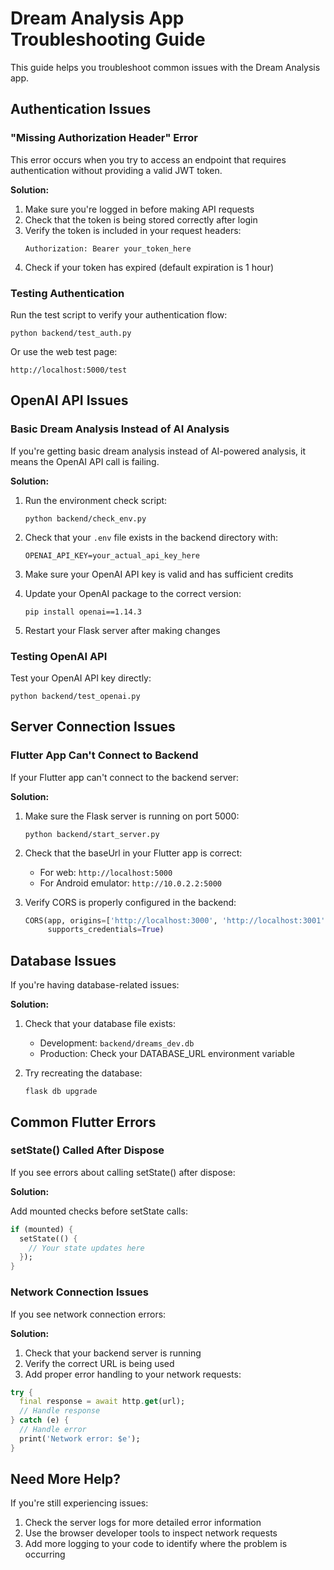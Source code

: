 # Dream Analysis App Troubleshooting Guide

This guide helps you troubleshoot common issues with the Dream Analysis app.

## Authentication Issues

### "Missing Authorization Header" Error

This error occurs when you try to access an endpoint that requires authentication without providing a valid JWT token.

**Solution:**

1. Make sure you're logged in before making API requests
2. Check that the token is being stored correctly after login
3. Verify the token is included in your request headers:
   ```
   Authorization: Bearer your_token_here
   ```
4. Check if your token has expired (default expiration is 1 hour)

### Testing Authentication

Run the test script to verify your authentication flow:

```
python backend/test_auth.py
```

Or use the web test page:

```
http://localhost:5000/test
```

## OpenAI API Issues

### Basic Dream Analysis Instead of AI Analysis

If you're getting basic dream analysis instead of AI-powered analysis, it means the OpenAI API call is failing.

**Solution:**

1. Run the environment check script:
   ```
   python backend/check_env.py
   ```

2. Check that your `.env` file exists in the backend directory with:
   ```
   OPENAI_API_KEY=your_actual_api_key_here
   ```

3. Make sure your OpenAI API key is valid and has sufficient credits

4. Update your OpenAI package to the correct version:
   ```
   pip install openai==1.14.3
   ```

5. Restart your Flask server after making changes

### Testing OpenAI API

Test your OpenAI API key directly:

```
python backend/test_openai.py
```

## Server Connection Issues

### Flutter App Can't Connect to Backend

If your Flutter app can't connect to the backend server:

**Solution:**

1. Make sure the Flask server is running on port 5000:
   ```
   python backend/start_server.py
   ```

2. Check that the baseUrl in your Flutter app is correct:
   - For web: `http://localhost:5000`
   - For Android emulator: `http://10.0.2.2:5000`

3. Verify CORS is properly configured in the backend:
   ```python
   CORS(app, origins=['http://localhost:3000', 'http://localhost:3001', 'http://127.0.0.1:3000', 'http://127.0.0.1:3001'], 
        supports_credentials=True)
   ```

## Database Issues

If you're having database-related issues:

**Solution:**

1. Check that your database file exists:
   - Development: `backend/dreams_dev.db`
   - Production: Check your DATABASE_URL environment variable

2. Try recreating the database:
   ```
   flask db upgrade
   ```

## Common Flutter Errors

### setState() Called After Dispose

If you see errors about calling setState() after dispose:

**Solution:**

Add mounted checks before setState calls:

```dart
if (mounted) {
  setState(() {
    // Your state updates here
  });
}
```

### Network Connection Issues

If you see network connection errors:

**Solution:**

1. Check that your backend server is running
2. Verify the correct URL is being used
3. Add proper error handling to your network requests:

```dart
try {
  final response = await http.get(url);
  // Handle response
} catch (e) {
  // Handle error
  print('Network error: $e');
}
```

## Need More Help?

If you're still experiencing issues:

1. Check the server logs for more detailed error information
2. Use the browser developer tools to inspect network requests
3. Add more logging to your code to identify where the problem is occurring 